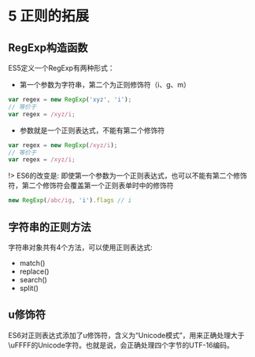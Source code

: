 # 5 正则的拓展

## RegExp构造函数

ES5定义一个RegExp有两种形式：

- 第一个参数为字符串，第二个为正则修饰符（i、g、m）
```js
var regex = new RegExp('xyz', 'i');
// 等价于
var regex = /xyz/i;
```

- 参数就是一个正则表达式，不能有第二个修饰符

```js
var regex = new RegExp(/xyz/i);
// 等价于
var regex = /xyz/i;
```

!> ES6的改变是: 即使第一个参数为一个正则表达式，也可以不能有第二个修饰符，第二个修饰符会覆盖第一个正则表单时中的修饰符


```js
new RegExp(/abc/ig, 'i').flags // i
```

## 字符串的正则方法

字符串对象共有4个方法，可以使用正则表达式:

- match()
- replace()
- search()
- split()

## u修饰符 

ES6对正则表达式添加了u修饰符，含义为“Unicode模式”，用来正确处理大于\uFFFF的Unicode字符。也就是说，会正确处理四个字节的UTF-16编码。